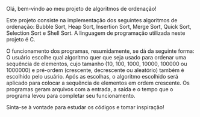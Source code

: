 Olá, bem-vindo ao meu projeto de algoritmos de ordenação!

Este projeto consiste na implementação dos seguintes algoritmos de ordenação: Bubble Sort, Heap Sort, Insertion Sort, Merge Sort, Quick Sort, Selection Sort e Shell Sort.
A linguagem de programação utilizada neste projeto é C.

O funcionamento dos programas, resumidamente, se dá da seguinte forma: O usuário escolhe qual algoritmo quer que seja usado para ordenar uma sequência de elementos, cujo
tamanho (10, 100, 1000, 10000, 100000 ou 1000000) e pré-ordem (crescente, decrescente ou aleatório) também é escolhido pelo usuário. Após as escolhas, o algoritmo escolhido será aplicado para colocar a sequência de elementos em ordem crescente. 
Os programas geram arquivos com a entrada, a saída e o tempo que o programa levou para completar seu funcionamento.

Sinta-se à vontade para estudar os códigos e tomar inspiração!
